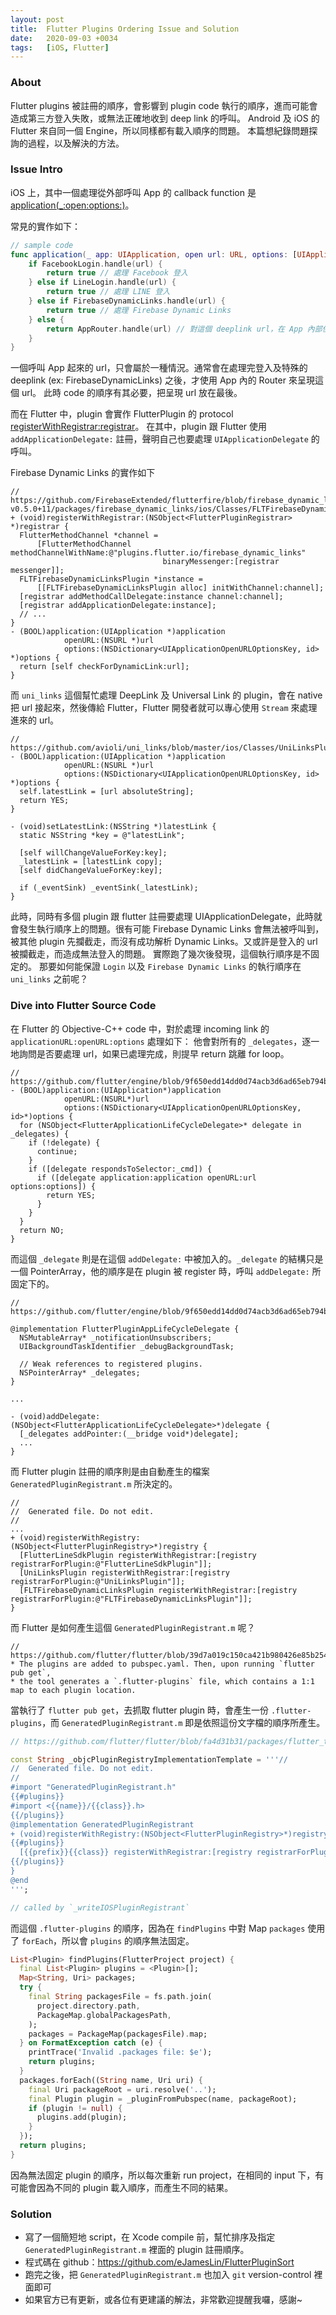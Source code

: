 ```yaml
---
layout: post
title:  Flutter Plugins Ordering Issue and Solution
date:   2020-09-03 +0034
tags:   [iOS, Flutter]
---
```


### About
Flutter plugins 被註冊的順序，會影響到 plugin code 執行的順序，進而可能會造成第三方登入失敗，或無法正確地收到 deep link 的呼叫。
Android 及 iOS 的 Flutter 來自同一個 Engine，所以同樣都有載入順序的問題。
本篇想紀錄問題探詢的過程，以及解決的方法。

### Issue Intro
iOS 上，其中一個處理從外部呼叫 App 的 callback function 是 [application(_:open:options:)](https://developer.apple.com/documentation/uikit/uiapplicationdelegate/1623112-application)。

常見的實作如下：

```swift
// sample code
func application(_ app: UIApplication, open url: URL, options: [UIApplicationOpenURLOptionsKey: Any] = [:]) -> Bool {
    if FacebookLogin.handle(url) {
        return true // 處理 Facebook 登入
    } else if LineLogin.handle(url) {
        return true // 處理 LINE 登入
    } else if FirebaseDynamicLinks.handle(url) {
        return true // 處理 Firebase Dynamic Links
    } else {
        return AppRouter.handle(url) // 對這個 deeplink url，在 App 內部使用 webview 或使用新的 native 畫面呈現
    }
}
```

一個呼叫 App 起來的 url，只會屬於一種情況。通常會在處理完登入及特殊的 deeplink (ex: FirebaseDynamicLinks) 之後，才使用 App 內的 Router 來呈現這個 url。
此時 code 的順序有其必要，把呈現 url 放在最後。

而在 Flutter 中，plugin 會實作 FlutterPlugin 的 protocol [registerWithRegistrar:registrar](https://github.com/flutter/flutter/blob/856a90e67c9284124d44d2be6c785bacd3a1c772/packages/flutter_tools/templates/plugin/ios-swift.tmpl/Classes/pluginClass.m.tmpl)。
在其中，plugin 跟 Flutter 使用 `addApplicationDelegate:` 註冊，聲明自己也要處理 `UIApplicationDelegate` 的呼叫。

Firebase Dynamic Links 的實作如下

```objc
// https://github.com/FirebaseExtended/flutterfire/blob/firebase_dynamic_links-v0.5.0+11/packages/firebase_dynamic_links/ios/Classes/FLTFirebaseDynamicLinksPlugin.m#L52
+ (void)registerWithRegistrar:(NSObject<FlutterPluginRegistrar> *)registrar {
  FlutterMethodChannel *channel =
      [FlutterMethodChannel methodChannelWithName:@"plugins.flutter.io/firebase_dynamic_links"
                                  binaryMessenger:[registrar messenger]];
  FLTFirebaseDynamicLinksPlugin *instance =
      [[FLTFirebaseDynamicLinksPlugin alloc] initWithChannel:channel];
  [registrar addMethodCallDelegate:instance channel:channel];
  [registrar addApplicationDelegate:instance];
  // ...
}
- (BOOL)application:(UIApplication *)application
            openURL:(NSURL *)url
            options:(NSDictionary<UIApplicationOpenURLOptionsKey, id> *)options {
  return [self checkForDynamicLink:url];
}
```

而 `uni_links` 這個幫忙處理 DeepLink 及 Universal Link 的 plugin，會在 native 把 url 接起來，然後傳給 Flutter，Flutter 開發者就可以專心使用 `Stream` 來處理進來的 url。

```objc
// https://github.com/avioli/uni_links/blob/master/ios/Classes/UniLinksPlugin.m#L58
- (BOOL)application:(UIApplication *)application
            openURL:(NSURL *)url
            options:(NSDictionary<UIApplicationOpenURLOptionsKey, id> *)options {
  self.latestLink = [url absoluteString];
  return YES;
}

- (void)setLatestLink:(NSString *)latestLink {
  static NSString *key = @"latestLink";

  [self willChangeValueForKey:key];
  _latestLink = [latestLink copy];
  [self didChangeValueForKey:key];

  if (_eventSink) _eventSink(_latestLink);
}
```

此時，同時有多個 plugin 跟 flutter 註冊要處理 UIApplicationDelegate，此時就會發生執行順序上的問題。很有可能 Firebase Dynamic Links 會無法被呼叫到，被其他 plugin 先攔截走，而沒有成功解析 Dynamic Links。又或許是登入的 url 被攔截走，而造成無法登入的問題。
實際跑了幾次後發現，這個執行順序是不固定的。
那要如何能保證 `Login` 以及 `Firebase Dynamic Links` 的執行順序在 `uni_links` 之前呢？

<!--more-->

### Dive into Flutter Source Code
在 Flutter 的 Objective-C++ code 中，對於處理 incoming link 的 `applicationURL:openURL:options` 處理如下：
他會對所有的 `_delegates`，逐一地詢問是否要處理 url，如果已處理完成，則提早 return 跳離 for loop。

```objc++
// https://github.com/flutter/engine/blob/9f650edd14dd0d74acb3d6ad65eb794b1e4b27e3/shell/platform/darwin/ios/framework/Source/FlutterPluginAppLifeCycleDelegate.mm#L312
- (BOOL)application:(UIApplication*)application
            openURL:(NSURL*)url
            options:(NSDictionary<UIApplicationOpenURLOptionsKey, id>*)options {
  for (NSObject<FlutterApplicationLifeCycleDelegate>* delegate in _delegates) {
    if (!delegate) {
      continue;
    }
    if ([delegate respondsToSelector:_cmd]) {
      if ([delegate application:application openURL:url options:options]) {
        return YES;
      }
    }
  }
  return NO;
}
```

而這個 `_delegate` 則是在這個 `addDelegate:` 中被加入的。`_delegate` 的結構只是一個 PointerArray，他的順序是在 plugin 被 register 時，呼叫 `addDelegate:` 所固定下的。

```objc++
// https://github.com/flutter/engine/blob/9f650edd14dd0d74acb3d6ad65eb794b1e4b27e3/shell/platform/darwin/ios/framework/Source/FlutterPluginAppLifeCycleDelegate.mm#L98

@implementation FlutterPluginAppLifeCycleDelegate {
  NSMutableArray* _notificationUnsubscribers;
  UIBackgroundTaskIdentifier _debugBackgroundTask;

  // Weak references to registered plugins.
  NSPointerArray* _delegates;
}

...

- (void)addDelegate:(NSObject<FlutterApplicationLifeCycleDelegate>*)delegate {
  [_delegates addPointer:(__bridge void*)delegate];
  ...
}
```

而 Flutter plugin 註冊的順序則是由自動產生的檔案 `GeneratedPluginRegistrant.m` 所決定的。
```objc
//
//  Generated file. Do not edit.
//
...
+ (void)registerWithRegistry:(NSObject<FlutterPluginRegistry>*)registry {
  [FlutterLineSdkPlugin registerWithRegistrar:[registry registrarForPlugin:@"FlutterLineSdkPlugin"]];
  [UniLinksPlugin registerWithRegistrar:[registry registrarForPlugin:@"UniLinksPlugin"]];
  [FLTFirebaseDynamicLinksPlugin registerWithRegistrar:[registry registrarForPlugin:@"FLTFirebaseDynamicLinksPlugin"]];
}
```

而 Flutter 是如何產生這個 `GeneratedPluginRegistrant.m` 呢？

```
// https://github.com/flutter/flutter/blob/39d7a019c150ca421b980426e85b254a0ec63ebd/packages/flutter_tools/gradle/flutter.gradle#L248
* The plugins are added to pubspec.yaml. Then, upon running `flutter pub get`,
* the tool generates a `.flutter-plugins` file, which contains a 1:1 map to each plugin location.
```
當執行了 `flutter pub get`，去抓取 flutter plugin 時，會產生一份 `.flutter-plugins`，而 `GeneratedPluginRegistrant.m` 即是依照這份文字檔的順序所產生。

```dart
// https://github.com/flutter/flutter/blob/fa4d31b31/packages/flutter_tools/lib/src/plugins.dart#L464

const String _objcPluginRegistryImplementationTemplate = '''//
//  Generated file. Do not edit.
//
#import "GeneratedPluginRegistrant.h"
{{#plugins}}
#import <{{name}}/{{class}}.h>
{{/plugins}}
@implementation GeneratedPluginRegistrant
+ (void)registerWithRegistry:(NSObject<FlutterPluginRegistry>*)registry {
{{#plugins}}
  [{{prefix}}{{class}} registerWithRegistrar:[registry registrarForPlugin:@"{{prefix}}{{class}}"]];
{{/plugins}}
}
@end
''';

// called by `_writeIOSPluginRegistrant`
```

而這個 `.flutter-plugins` 的順序，因為在 `findPlugins` 中對 Map `packages` 使用了 `forEach`，所以會 `plugins` 的順序無法固定。

```dart
List<Plugin> findPlugins(FlutterProject project) {
  final List<Plugin> plugins = <Plugin>[];
  Map<String, Uri> packages;
  try {
    final String packagesFile = fs.path.join(
      project.directory.path,
      PackageMap.globalPackagesPath,
    );
    packages = PackageMap(packagesFile).map;
  } on FormatException catch (e) {
    printTrace('Invalid .packages file: $e');
    return plugins;
  }
  packages.forEach((String name, Uri uri) {
    final Uri packageRoot = uri.resolve('..');
    final Plugin plugin = _pluginFromPubspec(name, packageRoot);
    if (plugin != null) {
      plugins.add(plugin);
    }
  });
  return plugins;
}
```

因為無法固定 plugin 的順序，所以每次重新 run project，在相同的 input 下，有可能會因為不同的 plugin 載入順序，而產生不同的結果。

### Solution
- 寫了一個簡短地 script，在 Xcode compile 前，幫忙排序及指定 `GeneratedPluginRegistrant.m` 裡面的 plugin 註冊順序。
- 程式碼在 github：<https://github.com/eJamesLin/FlutterPluginSort>
- 跑完之後，把 `GeneratedPluginRegistrant.m` 也加入 `git` version-control 裡面即可
- 如果官方已有更新，或各位有更建議的解法，非常歡迎提醒我囉，感謝~
